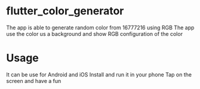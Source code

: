 # flutter_color_generator
The app is able to generate random color from 16777216 using RGB
The app use the color us a background and show RGB configuration of the color 

# Usage
It can be use for Android and iOS
Install and run it in your phone
Tap on the screen and have a fun 

